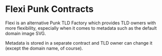 # Flexi Punk Contracts

Flexi is an alternative Punk TLD Factory which provides TLD owners with more flexibility, especially when it comes to metadata such as the default domain image SVG.

Metadata is stored in a separate contract and TLD owner can change it (except the domain name, of course).
